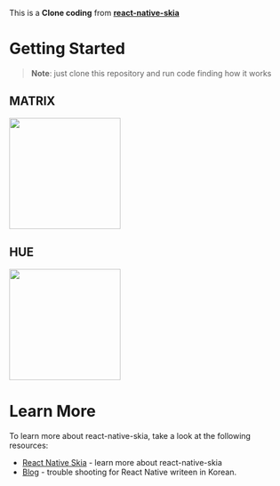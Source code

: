 This is a **Clone coding** from [**react-native-skia**](https://shopify.github.io/react-native-skia/docs/tutorials)

# Getting Started

> **Note**: just clone this repository and run code finding how it works

##

## MATRIX

<img src="./preview/matrix.gif" width="200" height="auto" />

## HUE

<img src="./preview/hue.gif" width="200" height="auto" />

# Learn More

To learn more about react-native-skia, take a look at the following resources:

- [React Native Skia](https://shopify.github.io/react-native-skia/) - learn more about react-native-skia
- [Blog](https://liveforownhappiness.tistory.com/) - trouble shooting for React Native writeen in Korean.
